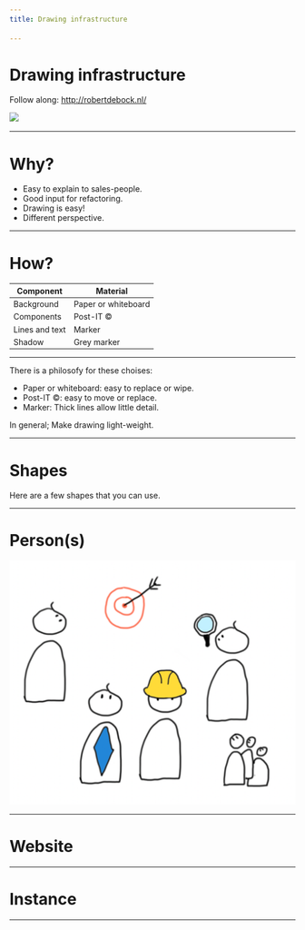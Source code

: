 ```yaml
---
title: Drawing infrastructure

---
```


# Drawing infrastructure

Follow along: http://robertdebock.nl/

<img src="https://api.qrserver.com/v1/create-qr-code/?size=350x350&data=http://robertdebock.nl/presentations/drawing-infrastructure/"/>

---

# Why?

- Easy to explain to sales-people.
- Good input for refactoring.
- Drawing is easy!
- Different perspective.

---

# How?

| Component      | Material            |
|----------------|---------------------|
| Background     | Paper or whiteboard |
| Components     | Post-IT &copy;      |
| Lines and text | Marker              |
| Shadow         | Grey marker         |

----

There is a philosofy for these choises:

- Paper or whiteboard: easy to replace or wipe.
- Post-IT &copy;: easy to move or replace.
- Marker: Thick lines allow little detail.

In general; Make drawing light-weight.

---

# Shapes

Here are a few shapes that you can use.

----

# Person(s)

<img src="https://raw.githubusercontent.com/robertdebock/presentations/master/images/people.png"/>

----

# Website

----

# Instance

----


